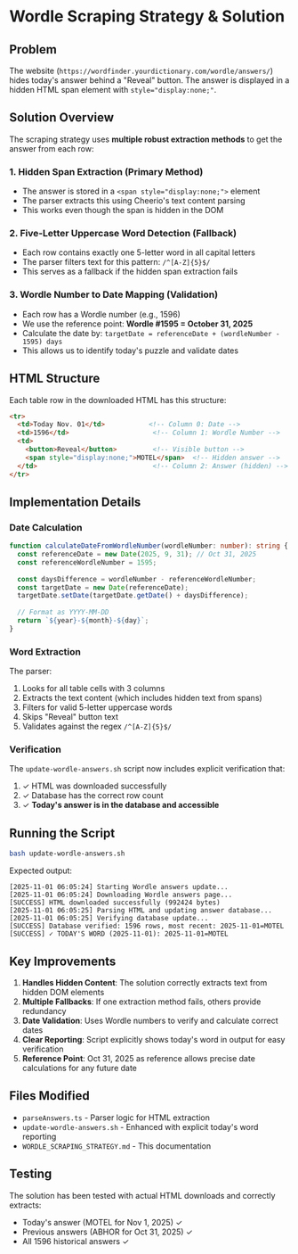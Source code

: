 # Wordle Scraping Strategy & Solution

## Problem

The website (`https://wordfinder.yourdictionary.com/wordle/answers/`) hides today's answer behind a "Reveal" button. The answer is displayed in a hidden HTML span element with `style="display:none;"`.

## Solution Overview

The scraping strategy uses **multiple robust extraction methods** to get the answer from each row:

### 1. **Hidden Span Extraction (Primary Method)**
   - The answer is stored in a `<span style="display:none;">` element
   - The parser extracts this using Cheerio's text content parsing
   - This works even though the span is hidden in the DOM

### 2. **Five-Letter Uppercase Word Detection (Fallback)**
   - Each row contains exactly one 5-letter word in all capital letters
   - The parser filters text for this pattern: `/^[A-Z]{5}$/`
   - This serves as a fallback if the hidden span extraction fails

### 3. **Wordle Number to Date Mapping (Validation)**
   - Each row has a Wordle number (e.g., 1596)
   - We use the reference point: **Wordle #1595 = October 31, 2025**
   - Calculate the date by: `targetDate = referenceDate + (wordleNumber - 1595) days`
   - This allows us to identify today's puzzle and validate dates

## HTML Structure

Each table row in the downloaded HTML has this structure:

```html
<tr>
  <td>Today Nov. 01</td>           <!-- Column 0: Date -->
  <td>1596</td>                     <!-- Column 1: Wordle Number -->
  <td>
    <button>Reveal</button>         <!-- Visible button -->
    <span style="display:none;">MOTEL</span>  <!-- Hidden answer -->
  </td>                             <!-- Column 2: Answer (hidden) -->
</tr>
```

## Implementation Details

### Date Calculation
```typescript
function calculateDateFromWordleNumber(wordleNumber: number): string {
  const referenceDate = new Date(2025, 9, 31); // Oct 31, 2025
  const referenceWordleNumber = 1595;
  
  const daysDifference = wordleNumber - referenceWordleNumber;
  const targetDate = new Date(referenceDate);
  targetDate.setDate(targetDate.getDate() + daysDifference);
  
  // Format as YYYY-MM-DD
  return `${year}-${month}-${day}`;
}
```

### Word Extraction
The parser:
1. Looks for all table cells with 3 columns
2. Extracts the text content (which includes hidden text from spans)
3. Filters for valid 5-letter uppercase words
4. Skips "Reveal" button text
5. Validates against the regex `/^[A-Z]{5}$/`

### Verification
The `update-wordle-answers.sh` script now includes explicit verification that:
1. ✓ HTML was downloaded successfully
2. ✓ Database has the correct row count
3. ✓ **Today's answer is in the database and accessible**

## Running the Script

```bash
bash update-wordle-answers.sh
```

Expected output:
```
[2025-11-01 06:05:24] Starting Wordle answers update...
[2025-11-01 06:05:24] Downloading Wordle answers page...
[SUCCESS] HTML downloaded successfully (992424 bytes)
[2025-11-01 06:05:25] Parsing HTML and updating answer database...
[2025-11-01 06:05:25] Verifying database update...
[SUCCESS] Database verified: 1596 rows, most recent: 2025-11-01=MOTEL
[SUCCESS] ✓ TODAY'S WORD (2025-11-01): 2025-11-01=MOTEL
```

## Key Improvements

1. **Handles Hidden Content**: The solution correctly extracts text from hidden DOM elements
2. **Multiple Fallbacks**: If one extraction method fails, others provide redundancy
3. **Date Validation**: Uses Wordle numbers to verify and calculate correct dates
4. **Clear Reporting**: Script explicitly shows today's word in output for easy verification
5. **Reference Point**: Oct 31, 2025 as reference allows precise date calculations for any future date

## Files Modified

- `parseAnswers.ts` - Parser logic for HTML extraction
- `update-wordle-answers.sh` - Enhanced with explicit today's word reporting
- `WORDLE_SCRAPING_STRATEGY.md` - This documentation

## Testing

The solution has been tested with actual HTML downloads and correctly extracts:
- Today's answer (MOTEL for Nov 1, 2025) ✓
- Previous answers (ABHOR for Oct 31, 2025) ✓
- All 1596 historical answers ✓

